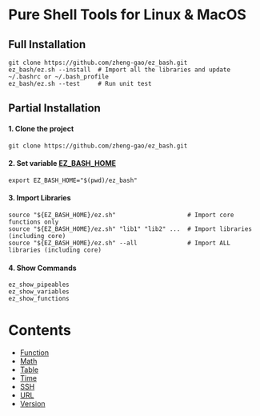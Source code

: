 # Pure Shell Tools for Linux & MacOS
## Full Installation
```shell
git clone https://github.com/zheng-gao/ez_bash.git
ez_bash/ez.sh --install  # Import all the libraries and update ~/.bashrc or ~/.bash_profile
ez_bash/ez.sh --test     # Run unit test
```
## Partial Installation
#### 1. Clone the project
```shell
git clone https://github.com/zheng-gao/ez_bash.git
````
#### 2. Set variable [__EZ_BASH_HOME__](https://github.com/zheng-gao/ez_bash/blob/master/ez.sh#L10)
```shell
export EZ_BASH_HOME="$(pwd)/ez_bash"
```
#### 3. Import Libraries
```shell
source "${EZ_BASH_HOME}/ez.sh"                    # Import core functions only
source "${EZ_BASH_HOME}/ez.sh" "lib1" "lib2" ...  # Import libraries (including core)
source "${EZ_BASH_HOME}/ez.sh" --all              # Import ALL libraries (including core)
```
#### 4. Show Commands
```shell
ez_show_pipeables
ez_show_variables
ez_show_functions
```
# Contents
* [Function](docs/function.md)
* [Math](docs/math.md)
* [Table](docs/table.md)
* [Time](docs/time.md)
* [SSH](docs/ssh.md)
* [URL](docs/url.md)
* [Version](docs/version.md)

